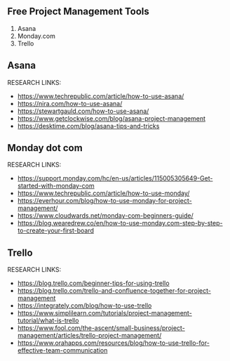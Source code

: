 ## Free Project Management Tools

1. Asana
1. Monday.com
1. Trello

## Asana

RESEARCH LINKS:

- https://www.techrepublic.com/article/how-to-use-asana/
- https://nira.com/how-to-use-asana/
- https://stewartgauld.com/how-to-use-asana/
- https://www.getclockwise.com/blog/asana-project-management
- https://desktime.com/blog/asana-tips-and-tricks

## Monday dot com

RESEARCH LINKS:

- https://support.monday.com/hc/en-us/articles/115005305649-Get-started-with-monday-com
- https://www.techrepublic.com/article/how-to-use-monday/
- https://everhour.com/blog/how-to-use-monday-for-project-management/
- https://www.cloudwards.net/monday-com-beginners-guide/
- https://blog.wearedrew.co/en/how-to-use-monday.com-step-by-step-to-create-your-first-board

## Trello

RESEARCH LINKS:

- https://blog.trello.com/beginner-tips-for-using-trello
- https://blog.trello.com/trello-and-confluence-together-for-project-management
- https://integrately.com/blog/how-to-use-trello
- https://www.simplilearn.com/tutorials/project-management-tutorial/what-is-trello
- https://www.fool.com/the-ascent/small-business/project-management/articles/trello-project-management/
- https://www.orahapps.com/resources/blog/how-to-use-trello-for-effective-team-communication
